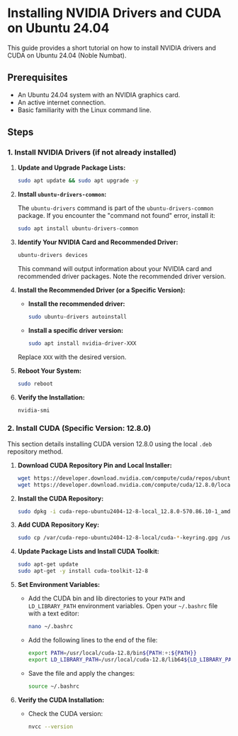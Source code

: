 # Installing NVIDIA Drivers and CUDA on Ubuntu 24.04

This guide provides a short tutorial on how to install NVIDIA drivers and CUDA on Ubuntu 24.04 (Noble Numbat).

## Prerequisites

* An Ubuntu 24.04 system with an NVIDIA graphics card.
* An active internet connection.
* Basic familiarity with the Linux command line.

## Steps

### 1. Install NVIDIA Drivers (if not already installed)

1.  **Update and Upgrade Package Lists:**

    ```bash
    sudo apt update && sudo apt upgrade -y
    ```

2.  **Install `ubuntu-drivers-common`:**

    The `ubuntu-drivers` command is part of the `ubuntu-drivers-common` package. If you encounter the "command not found" error, install it:

    ```bash
    sudo apt install ubuntu-drivers-common
    ```

3.  **Identify Your NVIDIA Card and Recommended Driver:**

    ```bash
    ubuntu-drivers devices
    ```

    This command will output information about your NVIDIA card and recommended driver packages. Note the recommended driver version.

4.  **Install the Recommended Driver (or a Specific Version):**

    * **Install the recommended driver:**

        ```bash
        sudo ubuntu-drivers autoinstall
        ```

    * **Install a specific driver version:**

        ```bash
        sudo apt install nvidia-driver-XXX
        ```

    Replace `XXX` with the desired version.

5.  **Reboot Your System:**

    ```bash
    sudo reboot
    ```

6.  **Verify the Installation:**

    ```bash
    nvidia-smi
    ```

### 2. Install CUDA (Specific Version: 12.8.0)

This section details installing CUDA version 12.8.0 using the local `.deb` repository method.

1.  **Download CUDA Repository Pin and Local Installer:**

    ```bash
    wget https://developer.download.nvidia.com/compute/cuda/repos/ubuntu2404/x86_64/cuda-ubuntu2404.pinsudo mv cuda-ubuntu2404.pin /etc/apt/preferences.d/cuda-repository-pin-600
    wget https://developer.download.nvidia.com/compute/cuda/12.8.0/local_installers/cuda-repo-ubuntu2404-12-8-local_12.8.0-570.86.10-1_amd64.deb
    ```

2.  **Install the CUDA Repository:**

    ```bash
    sudo dpkg -i cuda-repo-ubuntu2404-12-8-local_12.8.0-570.86.10-1_amd64.deb
    ```

3.  **Add CUDA Repository Key:**

    ```bash
    sudo cp /var/cuda-repo-ubuntu2404-12-8-local/cuda-*-keyring.gpg /usr/share/keyrings/
    ```

4.  **Update Package Lists and Install CUDA Toolkit:**

    ```bash
    sudo apt-get update
    sudo apt-get -y install cuda-toolkit-12-8
    ```

5.  **Set Environment Variables:**

    * Add the CUDA bin and lib directories to your `PATH` and `LD_LIBRARY_PATH` environment variables. Open your `~/.bashrc` file with a text editor:

        ```bash
        nano ~/.bashrc
        ```

    * Add the following lines to the end of the file:

        ```bash
        export PATH=/usr/local/cuda-12.8/bin${PATH:+:${PATH}}
        export LD_LIBRARY_PATH=/usr/local/cuda-12.8/lib64${LD_LIBRARY_PATH:+:${LD_LIBRARY_PATH}}
        ```

    * Save the file and apply the changes:

        ```bash
        source ~/.bashrc
        ```

6.  **Verify the CUDA Installation:**

    * Check the CUDA version:

        ```bash
        nvcc --version
        ```
